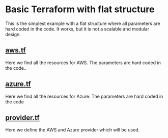 # Basic Terraform with flat structure
This is the simplest example with a flat structure where all parameters are hard coded in the code. It works, but it is not a scalable and modular design.

## [aws.tf](aws.tf)
Here we find all the resources for AWS. The parameters are hard coded in the code..

## [azure.tf](azure.tf)
Here we find all the resources for Azure. The parameters are hard coded in the code

## [provider.tf](provider.tf)
Here we define the AWS and Azure provider which will be used.

